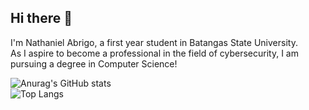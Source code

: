 ## Hi there 👋

I'm Nathaniel Abrigo, a first year student in Batangas State University. </br>
As I aspire to become a professional in the field of cybersecurity, I am pursuing a degree in Computer Science! </br>

![Anurag's GitHub stats](https://github-readme-stats.vercel.app/api?username=Invxty&show_icons=true&theme=bear)<br/>
![Top Langs](https://github-readme-stats.vercel.app/api/top-langs/?username=Invxty&layout=compact&theme=bear) <br/>
<!--
**Invxty/Invxty** is a ✨ _special_ ✨ repository because its `README.md` (this file) appears on your GitHub profile.

Here are some ideas to get you started:

- 🔭 I’m currently working on ...
- 🌱 I’m currently learning ...
- 👯 I’m looking to collaborate on ...
- 🤔 I’m looking for help with ...
- 💬 Ask me about ...
- 📫 How to reach me: ...
- 😄 Pronouns: ...
- ⚡ Fun fact: ...
-->
